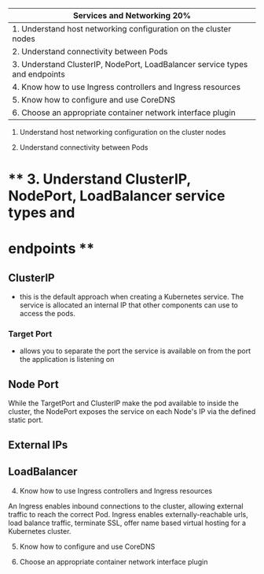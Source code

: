 | **Services and Networking  20%**                                             |
|------------------------------------------------------------------------------|
| 1.  Understand host networking configuration on the cluster nodes            |
| 2.  Understand connectivity between Pods                                     |
| 3.  Understand ClusterIP, NodePort, LoadBalancer service types and endpoints |
| 4.  Know how to use Ingress controllers and Ingress resources                |
| 5.  Know how to configure and use CoreDNS                                    |
| 6.  Choose an appropriate container network interface plugin                 |




1.  Understand host networking configuration on the cluster nodes            

2.  Understand connectivity between Pods                                     

# ** 3.  Understand ClusterIP, NodePort, LoadBalancer service types and
# endpoints **

## ClusterIP
- this is the default approach when creating a Kubernetes service.  The service
  is allocated an internal IP that other components can use to access the pods.

### Target Port
- allows you to separate the port the service is available on from the port the
  application is listening on

## Node Port
While the TargetPort and ClusterIP make the pod available to inside the cluster,
the NodePort exposes the service on each Node's IP via the defined static port.

## External IPs


## LoadBalancer

4.  Know how to use Ingress controllers and Ingress resources                

An Ingress enables inbound connections to the cluster, allowing external traffic
to reach the correct Pod.  Ingress enables externally-reachable urls, load balance traffic, terminate SSL,
offer name based virtual hosting for a Kubernetes cluster.



5.  Know how to configure and use CoreDNS                                    

6.  Choose an appropriate container network interface plugin                 
